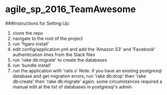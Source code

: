 # agile_sp_2016_TeamAwesome

###Instructions for Setting Up:
1) clone the repo
2) navigate to the root of the project
3) run 'figaro install'
4) edit config/application.yml and add the 'Amazon S3' and 'Facebook' authentication lines from the Slack files
5) run 'rake db:migrate' to create the databases
6) run 'bundle install'
7) run the application with 'rails s'
Note: if you have an existing postgresql database and get migration errors, run 'rake db:drop' then 'rake db:create' then 'rake db:migrate' again; some circumstances required a manual edit at the list of databases in postgresql's admin
